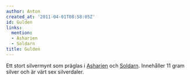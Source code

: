 ```yaml
---
author: Anton
created_at: '2011-04-01T08:58:05Z'
id: Gulden
links:
  mention:
  - Asharien
  - Soldarn
title: Gulden
---
```


Ett stort silvermynt som präglas i [Asharien] och [Soldarn]. Innehåller 11 gram silver och är värt
sex silverdaler.

  [Asharien]: Asharien
  [Soldarn]: Soldarn
